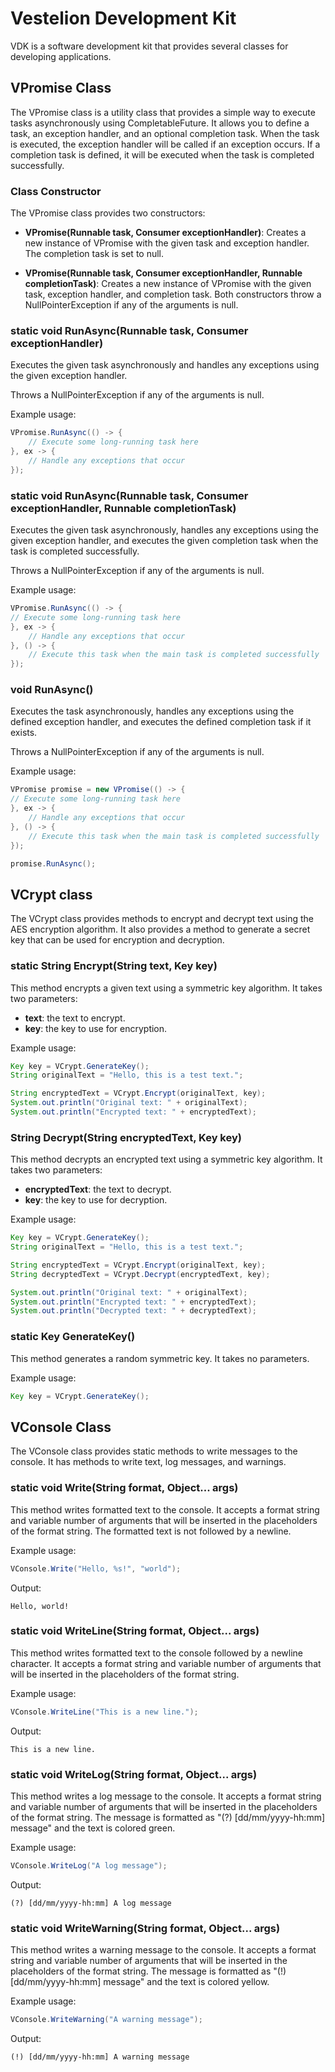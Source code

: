 # Vestelion Development Kit

VDK is a software development kit that provides several classes for developing applications.

## VPromise Class

The VPromise class is a utility class that provides a simple way to execute tasks asynchronously using CompletableFuture. It allows you to define a task, an exception handler, and an optional completion task. When the task is executed, the exception handler will be called if an exception occurs. If a completion task is defined, it will be executed when the task is completed successfully.

### Class Constructor

The VPromise class provides two constructors:

* **VPromise(Runnable task, Consumer<Throwable> exceptionHandler)**: Creates a new instance of VPromise with the given task and exception handler. The completion task is set to null.

* **VPromise(Runnable task, Consumer<Throwable> exceptionHandler, Runnable completionTask)**: Creates a new instance of VPromise with the given task, exception handler, and completion task.
Both constructors throw a NullPointerException if any of the arguments is null.

### static void RunAsync(Runnable task, Consumer<Throwable> exceptionHandler)</u>

Executes the given task asynchronously and handles any exceptions using the given exception handler.
    
Throws a NullPointerException if any of the arguments is null.
    
Example usage:
```Java
VPromise.RunAsync(() -> {
    // Execute some long-running task here
}, ex -> {
    // Handle any exceptions that occur
});
```

### static void RunAsync(Runnable task, Consumer<Throwable> exceptionHandler, Runnable completionTask)

Executes the given task asynchronously, handles any exceptions using the given exception handler, and executes the given completion task when the task is completed successfully.

Throws a NullPointerException if any of the arguments is null.
    
Example usage:
```Java
VPromise.RunAsync(() -> {
// Execute some long-running task here
}, ex -> {
    // Handle any exceptions that occur
}, () -> {
    // Execute this task when the main task is completed successfully
});
```

### void RunAsync()

Executes the task asynchronously, handles any exceptions using the defined exception handler, and executes the defined completion task if it exists.
    
Throws a NullPointerException if any of the arguments is null.
    
Example usage:
```Java
VPromise promise = new VPromise(() -> {
// Execute some long-running task here
}, ex -> {
    // Handle any exceptions that occur
}, () -> {
    // Execute this task when the main task is completed successfully
});

promise.RunAsync();
```
    
## VCrypt class

The VCrypt class provides methods to encrypt and decrypt text using the AES encryption algorithm. It also provides a method to generate a secret key that can be used for encryption and decryption.
    
### static String Encrypt(String text, Key key)
    
This method encrypts a given text using a symmetric key algorithm. It takes two parameters:

* **text**: the text to encrypt.
* **key**: the key to use for encryption.
    
Example usage:

```Java
Key key = VCrypt.GenerateKey();
String originalText = "Hello, this is a test text.";

String encryptedText = VCrypt.Encrypt(originalText, key);
System.out.println("Original text: " + originalText);
System.out.println("Encrypted text: " + encryptedText);
```    
    
### String Decrypt(String encryptedText, Key key)
    
This method decrypts an encrypted text using a symmetric key algorithm. It takes two parameters:

* **encryptedText**: the text to decrypt.
* **key**: the key to use for decryption.
    
Example usage:

```Java
Key key = VCrypt.GenerateKey();
String originalText = "Hello, this is a test text.";

String encryptedText = VCrypt.Encrypt(originalText, key);
String decryptedText = VCrypt.Decrypt(encryptedText, key);

System.out.println("Original text: " + originalText);
System.out.println("Encrypted text: " + encryptedText);
System.out.println("Decrypted text: " + decryptedText);
```
    
### static Key GenerateKey()
    
This method generates a random symmetric key. It takes no parameters.

Example usage:

```Java
Key key = VCrypt.GenerateKey();
```
    
## VConsole Class

The VConsole class provides static methods to write messages to the console. It has methods to write text, log messages, and warnings.

### static void Write(String format, Object... args)

This method writes formatted text to the console. It accepts a format string and variable number of arguments that will be inserted in the placeholders of the format string. The formatted text is not followed by a newline.

Example usage:
```Java
VConsole.Write("Hello, %s!", "world");
```

Output:
```
Hello, world!
```

### static void WriteLine(String format, Object... args)

This method writes formatted text to the console followed by a newline character. It accepts a format string and variable number of arguments that will be inserted in the placeholders of the format string.

Example usage:
```Java
VConsole.WriteLine("This is a new line.");
```

Output:
```
This is a new line.
```

### static void WriteLog(String format, Object... args)

This method writes a log message to the console. It accepts a format string and variable number of arguments that will be inserted in the placeholders of the format string. The message is formatted as "(?) [dd/mm/yyyy-hh:mm] message" and the text is colored green.

Example usage:
```java
VConsole.WriteLog("A log message");
```
    
Output:
```
(?) [dd/mm/yyyy-hh:mm] A log message
```

### static void WriteWarning(String format, Object... args)

This method writes a warning message to the console. It accepts a format string and variable number of arguments that will be inserted in the placeholders of the format string. The message is formatted as "(!) [dd/mm/yyyy-hh:mm] message" and the text is colored yellow.

Example usage:
```java
VConsole.WriteWarning("A warning message");
```
    
Output:
```
(!) [dd/mm/yyyy-hh:mm] A warning message
```
